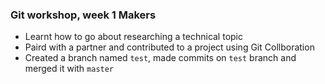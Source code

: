 ### Git workshop, week 1 Makers

- Learnt how to go about researching a technical topic
- Paird with a partner and contributed to a project using Git Collboration
- Created a branch named ```test```, made commits on ```test``` branch and merged it with ```master```
